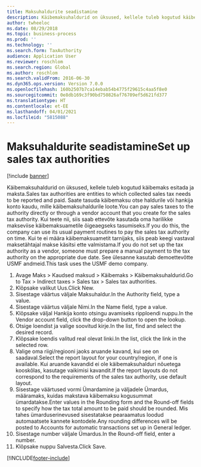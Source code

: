 ```yaml
---
title: Maksuhaldurite seadistamine
description: Käibemaksuhaldurid on üksused, kellele tuleb kogutud käibemaks esitada ja maksta.
author: twheeloc
ms.date: 08/29/2018
ms.topic: business-process
ms.prod: ''
ms.technology: ''
ms.search.form: TaxAuthority
audience: Application User
ms.reviewer: roschlom
ms.search.region: Global
ms.author: roschlom
ms.search.validFrom: 2016-06-30
ms.dyn365.ops.version: Version 7.0.0
ms.openlocfilehash: 160b2507b7ca14ebab54b4775f29615c4aa5f8e0
ms.sourcegitcommit: 0e8db169c3f90bd750826af76709ef5d621fd377
ms.translationtype: HT
ms.contentlocale: et-EE
ms.lasthandoff: 04/01/2021
ms.locfileid: "5815088"
---
```

# <a name="set-up-sales-tax-authorities"></a><span data-ttu-id="07a62-103">Maksuhaldurite seadistamine</span><span class="sxs-lookup"><span data-stu-id="07a62-103">Set up sales tax authorities</span></span>

[!include [banner](../../includes/banner.md)]

<span data-ttu-id="07a62-104">Käibemaksuhaldurid on üksused, kellele tuleb kogutud käibemaks esitada ja maksta.</span><span class="sxs-lookup"><span data-stu-id="07a62-104">Sales tax authorities are entities to which collected sales tax needs to be reported and paid.</span></span> <span data-ttu-id="07a62-105">Saate tasuda käibemaksu otse haldurile või hankija konto kaudu, mille käibemaksuhaldurile loote.</span><span class="sxs-lookup"><span data-stu-id="07a62-105">You can pay sales taxes to the authority directly or through a vendor account that you create for the sales tax authority.</span></span> <span data-ttu-id="07a62-106">Kui teete nii, siis saab ettevõte kasutada oma harilikke makseviise käibemaksuametile õigeaegseks tasumiseks.</span><span class="sxs-lookup"><span data-stu-id="07a62-106">If you do this, the company can use its usual payment routines to pay the sales tax authority on time.</span></span> <span data-ttu-id="07a62-107">Kui te ei määra käibemaksuametit tarnijaks, siis peab keegi vastaval maksetähtajal makse käsitsi ette valmistama.</span><span class="sxs-lookup"><span data-stu-id="07a62-107">If you do not set up the tax authority as a vendor, someone must prepare a manual payment to the tax authority on the appropriate due date.</span></span> <span data-ttu-id="07a62-108">See ülesanne kasutab demoettevõtte USMF andmeid.</span><span class="sxs-lookup"><span data-stu-id="07a62-108">This task uses the USMF demo company.</span></span>

1. <span data-ttu-id="07a62-109">Avage Maks > Kaudsed maksud > Käibemaks > Käibemaksuhaldurid.</span><span class="sxs-lookup"><span data-stu-id="07a62-109">Go to Tax > Indirect taxes > Sales tax > Sales tax authorities.</span></span>
2. <span data-ttu-id="07a62-110">Klõpsake valikut Uus.</span><span class="sxs-lookup"><span data-stu-id="07a62-110">Click New.</span></span>
3. <span data-ttu-id="07a62-111">Sisestage väärtus väljale Maksuhaldur.</span><span class="sxs-lookup"><span data-stu-id="07a62-111">In the Authority field, type a value.</span></span>
4. <span data-ttu-id="07a62-112">Sisestage väärtus väljale Nimi.</span><span class="sxs-lookup"><span data-stu-id="07a62-112">In the Name field, type a value.</span></span>
5. <span data-ttu-id="07a62-113">Klõpsake väljal Hankija konto otsingu avamiseks ripploendi nuppu.</span><span class="sxs-lookup"><span data-stu-id="07a62-113">In the Vendor account field, click the drop-down button to open the lookup.</span></span>
6. <span data-ttu-id="07a62-114">Otsige loendist ja valige soovitud kirje.</span><span class="sxs-lookup"><span data-stu-id="07a62-114">In the list, find and select the desired record.</span></span>
7. <span data-ttu-id="07a62-115">Klõpsake loendis valitud real olevat linki.</span><span class="sxs-lookup"><span data-stu-id="07a62-115">In the list, click the link in the selected row.</span></span>
8. <span data-ttu-id="07a62-116">Valige oma riigi/regiooni jaoks aruande kavand, kui see on saadaval.</span><span class="sxs-lookup"><span data-stu-id="07a62-116">Select the report layout for your country/region, if one is available.</span></span> <span data-ttu-id="07a62-117">Kui aruande kavandid ei ole käibemaksuhalduri nõuetega kooskõlas, kasutage vaikimisi kavandit.</span><span class="sxs-lookup"><span data-stu-id="07a62-117">If the report layouts do not correspond to the requirements of the sales tax authority, use default layout.</span></span>
9. <span data-ttu-id="07a62-118">Sisestage väärtused vormi Ümardamine ja väljadele Ümardus, määramaks, kuidas makstava käibemaksu kogusummat ümardatakse.</span><span class="sxs-lookup"><span data-stu-id="07a62-118">Enter values in the Rounding form and the Round-off fields to specify how the tax total amount to be paid should be rounded.</span></span> <span data-ttu-id="07a62-119">Mis tahes ümarduserinevused sisestatakse pearaamatus loodud automaatsete kannete kontodele.</span><span class="sxs-lookup"><span data-stu-id="07a62-119">Any rounding differences will be posted to Accounts for automatic transactions set up in General ledger.</span></span>
10. <span data-ttu-id="07a62-120">Sisestage number väljale Ümardus.</span><span class="sxs-lookup"><span data-stu-id="07a62-120">In the Round-off field, enter a number.</span></span>
11. <span data-ttu-id="07a62-121">Klõpsake nuppu Salvesta.</span><span class="sxs-lookup"><span data-stu-id="07a62-121">Click Save.</span></span>



[!INCLUDE[footer-include](../../../includes/footer-banner.md)]